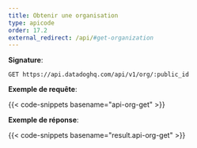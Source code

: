```yaml
---
title: Obtenir une organisation
type: apicode
order: 17.2
external_redirect: /api/#get-organization
---
```


**Signature**:

`GET https://api.datadoghq.com/api/v1/org/:public_id`

**Exemple de requête**:

{{< code-snippets basename="api-org-get" >}}

**Exemple de réponse**:

{{< code-snippets basename="result.api-org-get" >}}

